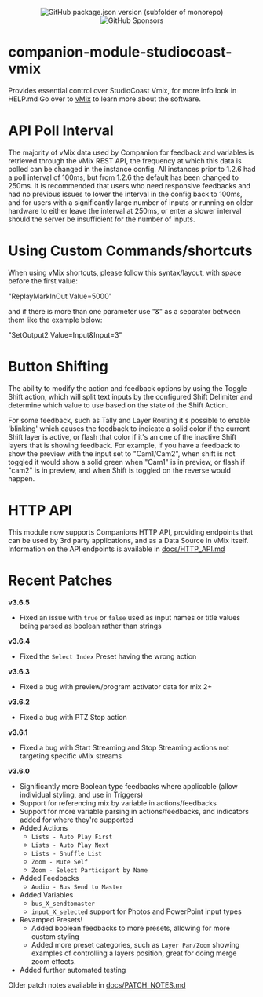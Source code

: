 <p align="center">
  <img alt="GitHub package.json version (subfolder of monorepo)" src="https://img.shields.io/github/package-json/v/bitfocus/companion-module-studiocoast-vmix">
  <img alt="GitHub Sponsors" src="https://img.shields.io/github/sponsors/thedist">
</p>

# companion-module-studiocoast-vmix

Provides essential control over StudioCoast Vmix, for more info look in HELP.md
Go over to [vMix](https://www.vmix.com/) to learn more about the software.


# API Poll Interval
The majority of vMix data used by Companion for feedback and variables is retrieved through the vMix REST API, the frequency at which this data is polled can be changed in the instance config. All instances prior to 1.2.6 had a poll interval of 100ms, but from 1.2.6 the default has been changed to 250ms. It is recommended that users who need responsive feedbacks and had no previous issues to lower the interval in the config back to 100ms, and for users with a significantly large number of inputs or running on older hardware to either leave the interval at 250ms, or enter a slower interval should the server be insufficient for the number of inputs.


# Using Custom Commands/shortcuts
When using vMix shortcuts, please follow this syntax/layout, with space before the first value:

"ReplayMarkInOut Value=5000"

and if there is more than one parameter use "&" as a separator between them like the example below:

"SetOutput2 Value=Input&Input=3"


# Button Shifting
The ability to modify the action and feedback options by using the Toggle Shift action, which will split text inputs by the configured Shift Delimiter and determine which value to use based on the state of the Shift Action.

For some feedback, such as Tally and Layer Routing it's possible to enable 'blinking' which causes the feedback to indicate a solid color if the current Shift layer is active, or flash that color if it's an one of the inactive Shift layers that is showing feedback. For example, if you have a feedback to show the preview with the input set to "Cam1/Cam2", when shift is not toggled it would show a solid green when "Cam1" is in preview, or flash if "cam2" is in preview, and when Shift is toggled on the reverse would happen.


# HTTP API
This module now supports Companions HTTP API, providing endpoints that can be used by 3rd party applications, and as a Data Source in vMix itself. Information on the API endpoints is available in [docs/HTTP_API.md](./docs/HTTP_API.md)


# Recent Patches
**v3.6.5**
- Fixed an issue with `true` or `false` used as input names or title values being parsed as boolean rather than strings

**v3.6.4**
- Fixed the `Select Index` Preset having the wrong action

**v3.6.3**
- Fixed a bug with preview/program activator data for mix 2+

**v3.6.2**
- Fixed a bug with PTZ Stop action

**v3.6.1**
- Fixed a bug with Start Streaming and Stop Streaming actions not targeting specific vMix streams

**v3.6.0**
- Significantly more Boolean type feedbacks where applicable (allow individual styling, and use in Triggers)
- Support for referencing mix by variable in actions/feedbacks
- Support for more variable parsing in actions/feedbacks, and indicators added for where they're supported
- Added Actions
  - `Lists - Auto Play First`
  - `Lists - Auto Play Next`
  - `Lists - Shuffle List`
  - `Zoom - Mute Self`
  - `Zoom - Select Participant by Name`
- Added Feedbacks
  - `Audio - Bus Send to Master`
- Added Variables
  - `bus_X_sendtomaster`
  - `input_X_selected` support for Photos and PowerPoint input types
- Revamped Presets!
  - Added boolean feedbacks to more presets, allowing for more custom styling
  - Added more preset categories, such as `Layer Pan/Zoom` showing examples of controlling a layers position, great for doing merge zoom effects.
- Added further automated testing 



Older patch notes available in [docs/PATCH_NOTES.md](./docs/PATCH_NOTES.md)